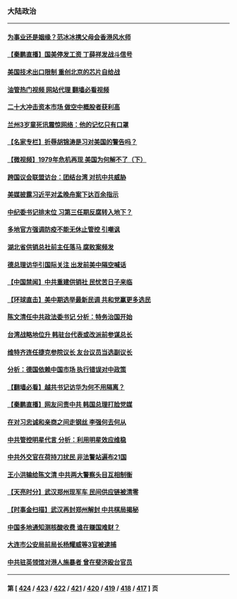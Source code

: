 ### 大陆政治
---
#### [为事业还是姻缘？范冰冰携父母会香港风水师](../../pages/ncid277/n13859048.md?11040845) 
#### [【秦鹏直播】国美停发工资 丁薛祥发战斗信号](../../pages/ncid277/n13859067.md?11040845) 
#### [美国技术出口限制 重创北京的芯片自给战](../../pages/ncid277/n13859009.md?11040845) 
#### [油管热门视频 网站代理 翻墙必看视频](http://132.145.103.77:81/youtube.html?11040845)
#### [二十大冲击资本市场 做空中概股者获利高](../../pages/ncid277/n13858605.md?11040845) 
#### [兰州3岁童死讯震惊网络：他的记忆只有口罩](../../pages/ncid277/n13858905.md?11040845) 
#### [【名家专栏】折辱胡锦涛是习对美国的警告吗？](../../pages/ncid277/n13858797.md?11040845) 
#### [【微视频】1979年危机再现 美国为何解不了（下）](../../pages/ncid277/n13858870.md?11040845) 
#### [跨国议会联盟访台：团结台湾 对抗中共威胁](../../pages/ncid277/n13858593.md?11040845) 
#### [美媒披露习近平对孟晚舟案下达百余指示](../../pages/ncid277/n13858323.md?11040845) 
#### [中纪委书记排末位 习第三任期反腐转入地下？](../../pages/ncid277/n13858627.md?11040845) 
#### [多地官方强调防疫不能无休止管控 引嘲讽](../../pages/ncid277/n13858596.md?11040845) 
#### [湖北省供销总社前主任落马 腐败案频发](../../pages/ncid277/n13858574.md?11040845) 
#### [德总理访华引国际关注 出发前美中隔空喊话](../../pages/ncid277/n13858611.md?11040845) 
#### [【中国禁闻】中共重建供销社 民忧苦日子来临](../../pages/ncid277/n13858160.md?11040845) 
#### [【环球直击】美中期选举最新民调 共和党赢更多选民](../../pages/ncid277/n13858118.md?11040845) 
#### [陈文清任中共政法委书记 分析：特务治国开始](../../pages/ncid277/n13858478.md?11040845) 
#### [台湾战略地位升 韩驻台代表或改派前参谋总长](../../pages/ncid277/n13858456.md?11040845) 
#### [维特齐连任捷克参院议长 友台议员当选副议长](../../pages/ncid277/n13858332.md?11040845) 
#### [分析：德国依赖中国市场 执行错误对中政策](../../pages/ncid277/n13858391.md?11040845) 
#### [【翻墙必看】越共书记访华为何不用隔离？](../../pages/ncid277/n13858396.md?11040845) 
#### [【秦鹏直播】网友问责中共 韩国总理打脸党媒](../../pages/ncid277/n13858170.md?11040845) 
#### [在对习忠诚和亲商之间走钢丝 李强何去何从](../../pages/ncid277/n13858202.md?11040845) 
#### [中共管控明星代言 分析：利用明星效应维稳](../../pages/ncid277/n13858201.md?11040845) 
#### [中共外交官在荷持刀扰民 非法警站遍布21国](../../pages/ncid277/n13858096.md?11040845) 
#### [王小洪输给陈文清 中共两大警察头目互相制衡](../../pages/ncid277/n13857674.md?11040845) 
#### [【天亮时分】武汉郑州现军车 民间供应链被清零](../../pages/ncid277/n13858010.md?11040845) 
#### [【时事金扫描】武汉再封郑州解封 中共棋局揭秘](../../pages/ncid277/n13858001.md?11040845) 
#### [中国多地通知测核酸收费 谁在赚国难财？](../../pages/ncid277/n13857855.md?11040845) 
#### [大连市公安局前局长杨耀威等3官被逮捕](../../pages/ncid277/n13857658.md?11040845) 
#### [中共驻英领馆对港人施暴者 曾在斐济殴台官员](../../pages/ncid277/n13857819.md?11040845) 

---
#### 第 [ [424](./424.md?11040845) / [423](./423.md?11040845) / [422](./422.md?11040845) / [421](./421.md?11040845) / [420](./420.md?11040845) / [419](./419.md?11040845) / [418](./418.md?11040845) / [417](./417.md?11040845) ] 页
